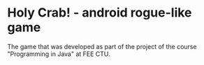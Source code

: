 # Holy Crab! - android rogue-like game 

The game that was developed as part of the project of the course "Programming in Java" at FEE CTU.
